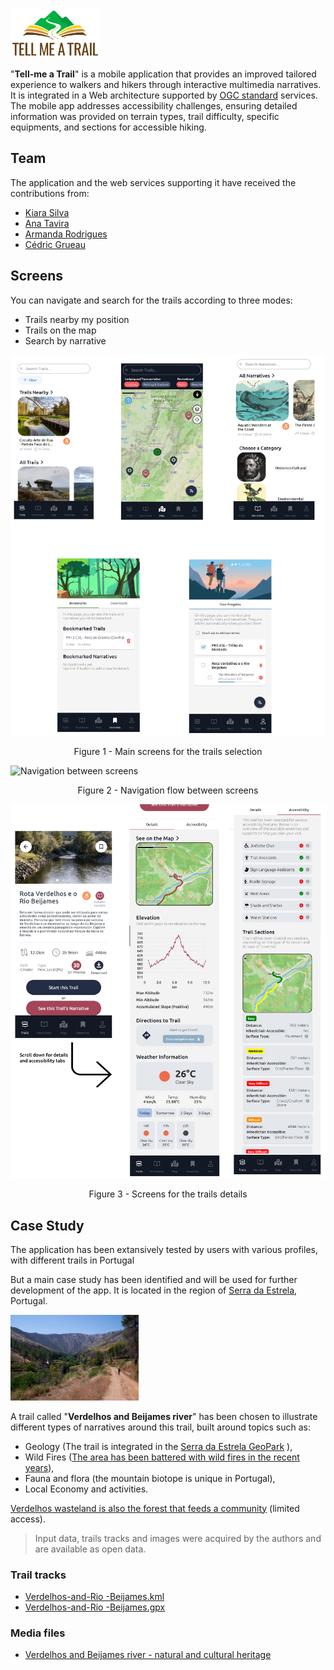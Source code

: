 <img src="media/media.png" alt="media" style="zoom:14%;" />



"**Tell-me a Trail**" is a mobile application that provides an improved tailored experience to walkers and hikers through interactive multimedia narratives. It is integrated in a Web architecture supported by [OGC standard](https://www.ogc.org/publications/) services. The mobile app addresses accessibility challenges, ensuring detailed information was provided on terrain types, trail difficulty, specific equipments, and sections for accessible hiking.

## Team

The application and the web services supporting it have received the contributions from: 

- [Kiara Silva](mailto:[kv.silva@alumni.fct.unl.pt](mailto:kv.silva@alumni.fct.unl.pt))
- [Ana Tavira](mailto:[a.tavira@campus.fct.unl.pt](mailto:a.tavira@camps.fct.unl.pt))
- [Armanda Rodrigues](mailto:a.rodrigues@fct.unl.pt) 
- [Cédric Grueau](mailto:cedric.grueau@estsetubal.ips.pt)



## Screens

You can navigate and search for the trails according to three modes: 

- Trails nearby my position
- Trails on the map
- Search by narrative

![Main screens of the app](media/main-screens.png)

<center>Figure 1 - Main screens for the trails selection</center>





![Navigation between screens](media/MapFlow.png)

<center>Figure 2 - Navigation flow between screens </center>


![Details of the trail called "Verdelhos and Beijames Streem" ](media/trailTabs.png)
<center>Figure 3 - Screens for the trails details</center>


## Case Study

The application has been extansively tested by users with various profiles, with different trails in Portugal

But a main case study has been identified and will be used for further development of the app. It is located in the region of [Serra da Estrela](https://en.wikipedia.org/wiki/Serra_da_Estrela), Portugal. 

<img src="media/trail-beijame.jpg" alt="Trail experience" style="zoom:20%;" />

A trail called "**Verdelhos and Beijames river**" has been chosen to illustrate different types of narratives around this trail, built around topics such as:

- Geology (The trail is integrated in the [Serra da Estrela GeoPark](https://www.geoparkestrela.pt/) ), 
- Wild Fires ([The area has been battered with wild fires in the recent years](https://youtu.be/R9bYle4VxaI?si=7IULjzuriweiKSP6)), 
- Fauna and flora (the mountain biotope is unique in Portugal), 
- Local Economy and activities.

[Verdelhos wasteland is also the forest that feeds a community](https://www.publico.pt/2024/08/11/azul/noticia/portugal-baldio-verdelhos-floresta-alimenta-comunidade-2100313) (limited access).

> Input data, trails tracks and images were acquired by the authors and are available as open data.

### Trail tracks

- [Verdelhos-and-Rio -Beijames.kml](trail/Verdelhos-and-Rio-Beijames.kml)
- [Verdelhos-and-Rio -Beijames.gpx](trail/Verdelhos-and-Rio-Beijames.gpx)

### Media files

- [Verdelhos and Beijames river - natural and cultural heritage](narratives/heritage/)

